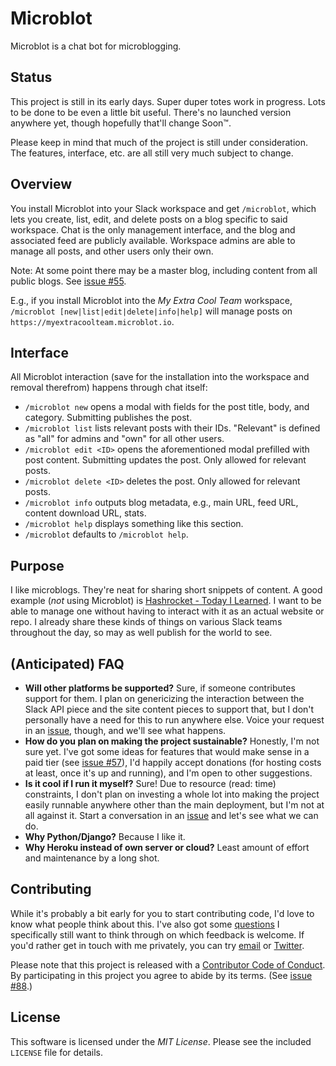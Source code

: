 # Microblot

Microblot is a chat bot for microblogging.


## Status

This project is still in its early days. Super duper totes work in progress. Lots to be done to be even a little bit useful. There's no launched version anywhere yet, though hopefully that'll change Soon™.

Please keep in mind that much of the project is still under consideration. The features, interface, etc. are all still very much subject to change.


## Overview

You install Microblot into your Slack workspace and get `/microblot`, which lets you create, list, edit, and delete posts on a blog specific to said workspace. Chat is the only management interface, and the blog and associated feed are publicly available. Workspace admins are able to manage all posts, and other users only their own.

Note: At some point there may be a master blog, including content from all public blogs. See [issue #55](https://github.com/nkantar/Microblot/issues/55).

E.g., if you install Microblot into the _My Extra Cool Team_ workspace, `/microblot [new|list|edit|delete|info|help]` will manage posts on `https://myextracoolteam.microblot.io`.


## Interface

All Microblot interaction (save for the installation into the workspace and removal therefrom) happens through chat itself:

- `/microblot new` opens a modal with fields for the post title, body, and category. Submitting publishes the post.
- `/microblot list` lists relevant posts with their IDs. "Relevant" is defined as "all" for admins and "own" for all other users.
- `/microblot edit <ID>` opens the aforementioned modal prefilled with post content. Submitting updates the post. Only allowed for relevant posts.
- `/microblot delete <ID>` deletes the post. Only allowed for relevant posts.
- `/microblot info` outputs blog metadata, e.g., main URL, feed URL, content download URL, stats.
- `/microblot help` displays something like this section.
- `/microblot` defaults to `/microblot help`.


## Purpose

I like microblogs. They're neat for sharing short snippets of content. A good example (_not_ using Microblot) is [Hashrocket - Today I Learned](https://til.hashrocket.com/). I want to be able to manage one without having to interact with it as an actual website or repo. I already share these kinds of things on various Slack teams throughout the day, so may as well publish for the world to see.


## (Anticipated) FAQ

- **Will other platforms be supported?** Sure, if someone contributes support for them. I plan on genericizing the interaction between the Slack API piece and the site content pieces to support that, but I don't personally have a need for this to run anywhere else. Voice your request in an [issue](https://github.com/nkantar/Microblot/issues), though, and we'll see what happens.
- **How do you plan on making the project sustainable?** Honestly, I'm not sure yet. I've got some ideas for features that would make sense in a paid tier (see [issue #57](https://github.com/nkantar/Microblot/issues/57)), I'd happily accept donations (for hosting costs at least, once it's up and running), and I'm open to other suggestions.
- **Is it cool if I run it myself?** Sure! Due to resource (read: time) constraints, I don't plan on investing a whole lot into making the project easily runnable anywhere other than the main deployment, but I'm not at all against it. Start a conversation in an [issue](https://github.com/nkantar/Microblot/issues) and let's see what we can do.
- **Why Python/Django?** Because I like it.
- **Why Heroku instead of own server or cloud?** Least amount of effort and maintenance by a long shot.


## Contributing

While it's probably a bit early for you to start contributing code, I'd love to know what people think about this. I've also got some [questions](https://github.com/nkantar/Microblot/issues?q=is%3Aopen+is%3Aissue+label%3Atype%3Aquestion) I specifically still want to think through on which feedback is welcome. If you'd rather get in touch with me privately, you can try [email](mailto:nik@nkantar.com) or [Twitter](https://twitter.com/nkantar).

Please note that this project is released with a [Contributor Code of Conduct](https://github.com/nkantar/Microblot/blob/master/CODE_OF_CONDUCT.md). By participating in this project you agree to abide by its terms. (See [issue #88](https://github.com/nkantar/Microblot/issues/88).)


## License

This software is licensed under the _MIT License_. Please see the included `LICENSE` file for details.
